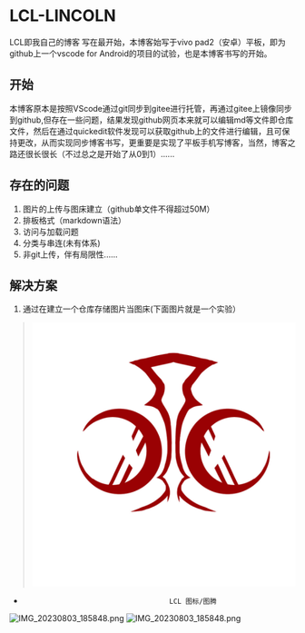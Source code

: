 # LCL-LINCOLN
LCL即我自己的博客
写在最开始，本博客始写于vivo pad2（安卓）平板，即为github上一个vscode for Android的项目的试验，也是本博客书写的开始。
## 开始
本博客原本是按照VScode通过git同步到gitee进行托管，再通过gitee上镜像同步到github,但存在一些问题，结果发现github网页本来就可以编辑md等文件即仓库文件，然后在通过quickedit软件发现可以获取github上的文件进行编辑，且可保持更改，从而实现同步博客书写，更重要是实现了平板手机写博客，当然，博客之路还很长很长（不过总之是开始了从0到1）......
## 存在的问题
1. 图片的上传与图床建立（github单文件不得超过50M）
2. 排板格式（markdown语法）
3. 访问与加载问题
4. 分类与串连(未有体系)
5. 非git上传，伴有局限性......
## 解决方案
1. 通过在建立一个仓库存储图片当图床(下面图片就是一个实验）
> ![LCL 图示](https://github.com/LINCOLN-LCL/LCL-/blob/main/LCL.jpg )
-                                         LCL 图标/图腾 
![IMG_20230803_185848.png](https://cdn.nlark.com/yuque/0/2024/jpeg/42714684/1723228251635-b761e457-0b18-4b70-9ce3-a407fcb47eb7.jpeg?x-oss-process=image%2Fformat%2Cwebp%2Fresize%2Cw_640%2Climit_0%2Finterlace%2C1)
![IMG_20230803_185848.png](https://cdn.nlark.com/yuque/0/2024/jpeg/42714684/1723228251208-d814b53f-1c49-49bc-9933-384fa2096597.jpeg?x-oss-process=image%2Fformat%2Cwebp%2Fresize%2Cw_640%2Climit_0%2Finterlace%2C1)
